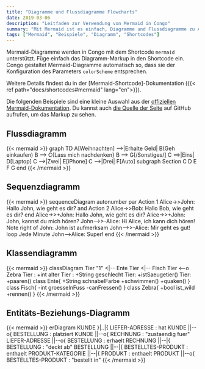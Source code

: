 ```yaml
---
title: "Diagramme und Flussdiagramme Flowcharts"
date: 2019-03-06
description: "Leitfaden zur Verwendung von Mermaid in Congo"
summary: "Mit Mermaid ist es einfach, Diagramme und Flussdiagramme zu Artikeln hinzuzufügen."
tags: ["Mermaid", "Beispiele", "Diagramm", "Shortcodes"]
---
```


Mermaid-Diagramme werden in Congo mit dem Shortcode `mermaid` unterstützt. Füge einfach das Diagramm-Markup in den Shortcode ein. Congo gestaltet Mermaid-Diagramme automatisch so, dass sie der Konfiguration des Parameters `colorScheme` entsprechen.

Weitere Details findest du in der [Mermaid-Shortcode]-Dokumentation ({{< ref path="docs/shortcodes#mermaid" lang="en">}}).

Die folgenden Beispiele sind eine kleine Auswahl aus der [offiziellen Mermaid-Dokumentation](https://mermaid-js.github.io/mermaid/). Du kannst auch [die Quelle der Seite](https://raw.githubusercontent.com/jpanther/congo/dev/exampleSite/content/samples/diagrams-flowcharts/index.de.md) auf GitHub aufrufen, um das Markup zu sehen.

## Flussdiagramm

{{< mermaid >}}
graph TD
A[Weihnachten] -->|Erhalte Geld| B(Geh einkaufen)
B --> C{Lass mich nachdenken}
B --> G[/Sonstiges/]
C ==>|Eins| D[Laptop]
C -->|Zwei| E[iPhone]
C -->|Drei| F[Auto]
subgraph Section
C
D
E
F
G
end
{{< /mermaid >}}

## Sequenzdiagramm

{{< mermaid >}}
sequenceDiagram
autonumber
par Action 1
Alice->>John: Hallo John, wie geht es dir?
and Action 2
Alice->>Bob: Hallo Bob, wie geht es dir?
end
Alice->>+John: Hallo John, wie geht es dir?
Alice->>+John: John, kannst du mich hören?
John-->>-Alice: Hi Alice, ich kann dich hören!
Note right of John: John ist aufmerksam
John-->>-Alice: Mir geht es gut!
loop Jede Minute
John-->Alice: Super!
end
{{< /mermaid >}}

## Klassendiagramm

{{< mermaid >}}
classDiagram
Tier "1" <|-- Ente
Tier <|-- Fisch
Tier <--o Zebra
Tier : +int alter
Tier : +String geschlecht
Tier: +istSaeugetier()
Tier: +paaren()
class Ente{
+String schnabelFarbe
+schwimmen()
+quaken()
}
class Fisch{
-int groesseInFuss
-canFressen()
}
class Zebra{
+bool ist_wild
+rennen()
}
{{< /mermaid >}}

## Entitäts-Beziehungs-Diagramm

{{< mermaid >}}
erDiagram
KUNDE }|..|{ LIEFER-ADRESSE : hat
KUNDE ||--o{ BESTELLUNG : platziert
KUNDE ||--o{ RECHNUNG : "zustaendig fuer"
LIEFER-ADRESSE ||--o{ BESTELLUNG : erhaelt
RECHNUNG ||--|{ BESTELLUNG : "deckt ab"
BESTELLUNG ||--|{ BESTELLTES-PRODUKT : enthaelt
PRODUKT-KATEGORIE ||--|{ PRODUKT : enthaelt
PRODUKT ||--o{ BESTELLTES-PRODUKT : "bestellt in"
{{< /mermaid >}}
